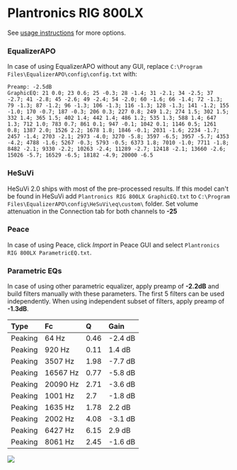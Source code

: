 # Plantronics RIG 800LX
See [usage instructions](https://github.com/jaakkopasanen/AutoEq#usage) for more options.

### EqualizerAPO
In case of using EqualizerAPO without any GUI, replace `C:\Program Files\EqualizerAPO\config\config.txt`
with:
```
Preamp: -2.5dB
GraphicEQ: 21 0.0; 23 0.6; 25 -0.3; 28 -1.4; 31 -2.1; 34 -2.5; 37 -2.7; 41 -2.8; 45 -2.6; 49 -2.4; 54 -2.0; 60 -1.6; 66 -1.4; 72 -1.3; 79 -1.3; 87 -1.2; 96 -1.3; 106 -1.3; 116 -1.3; 128 -1.3; 141 -1.2; 155 -1.0; 170 -0.7; 187 -0.3; 206 0.3; 227 0.8; 249 1.2; 274 1.5; 302 1.5; 332 1.4; 365 1.5; 402 1.4; 442 1.4; 486 1.2; 535 1.3; 588 1.4; 647 1.3; 712 1.0; 783 0.7; 861 0.1; 947 -0.1; 1042 0.1; 1146 0.5; 1261 0.8; 1387 2.0; 1526 2.2; 1678 1.8; 1846 -0.1; 2031 -1.6; 2234 -1.7; 2457 -1.4; 2703 -2.1; 2973 -4.0; 3270 -5.8; 3597 -6.5; 3957 -5.7; 4353 -4.2; 4788 -1.6; 5267 -0.3; 5793 -0.5; 6373 1.8; 7010 -1.0; 7711 -1.8; 8482 -2.1; 9330 -2.2; 10263 -2.4; 11289 -2.7; 12418 -2.1; 13660 -2.6; 15026 -5.7; 16529 -6.5; 18182 -4.9; 20000 -6.5
```

### HeSuVi
HeSuVi 2.0 ships with most of the pre-processed results. If this model can't be found in HeSuVi add
`Plantronics RIG 800LX GraphicEQ.txt` to `C:\Program Files\EqualizerAPO\config\HeSuVi\eq\custom\` folder.
Set volume attenuation in the Connection tab for both channels to **-25**

### Peace
In case of using Peace, click *Import* in Peace GUI and select `Plantronics RIG 800LX ParametricEQ.txt`.

### Parametric EQs
In case of using other parametric equalizer, apply preamp of **-2.2dB** and build filters manually
with these parameters. The first 5 filters can be used independently.
When using independent subset of filters, apply preamp of **-1.3dB**.

| Type    | Fc       |    Q | Gain    |
|:--------|:---------|:-----|:--------|
| Peaking | 64 Hz    | 0.46 | -2.4 dB |
| Peaking | 920 Hz   | 0.11 | 1.4 dB  |
| Peaking | 3507 Hz  | 1.98 | -7.7 dB |
| Peaking | 16567 Hz | 0.77 | -5.8 dB |
| Peaking | 20090 Hz | 2.71 | -3.6 dB |
| Peaking | 1001 Hz  | 2.7  | -1.8 dB |
| Peaking | 1635 Hz  | 1.78 | 2.2 dB  |
| Peaking | 2002 Hz  | 4.08 | -3.1 dB |
| Peaking | 6427 Hz  | 6.15 | 2.9 dB  |
| Peaking | 8061 Hz  | 2.45 | -1.6 dB |

![](https://raw.githubusercontent.com/jaakkopasanen/AutoEq/master/results/rtings/avg/Plantronics%20RIG%20800LX/Plantronics%20RIG%20800LX.png)
